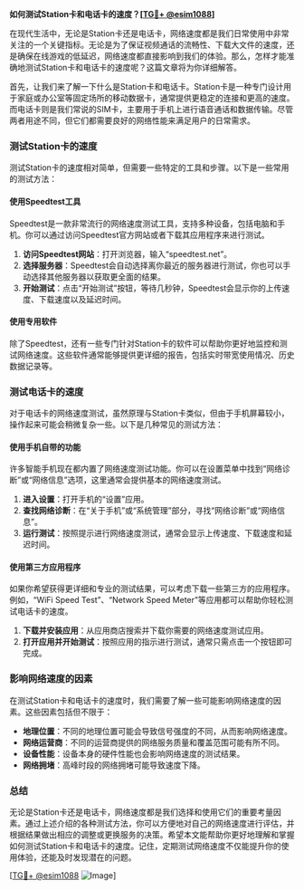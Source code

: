 **如何测试Station卡和电话卡的速度？[[TG💪+ @esim1088](https://t.me/s/esim1088)]**

在现代生活中，无论是Station卡还是电话卡，网络速度都是我们日常使用中非常关注的一个关键指标。无论是为了保证视频通话的流畅性、下载大文件的速度，还是确保在线游戏的低延迟，网络速度都直接影响到我们的体验。那么，怎样才能准确地测试Station卡和电话卡的速度呢？这篇文章将为你详细解答。

首先，让我们来了解一下什么是Station卡和电话卡。Station卡是一种专门设计用于家庭或办公室等固定场所的移动数据卡，通常提供更稳定的连接和更高的速度。而电话卡则是我们常说的SIM卡，主要用于手机上进行语音通话和数据传输。尽管两者用途不同，但它们都需要良好的网络性能来满足用户的日常需求。

### 测试Station卡的速度

测试Station卡的速度相对简单，但需要一些特定的工具和步骤。以下是一些常用的测试方法：

#### 使用Speedtest工具

Speedtest是一款非常流行的网络速度测试工具，支持多种设备，包括电脑和手机。你可以通过访问Speedtest官方网站或者下载其应用程序来进行测试。

1. **访问Speedtest网站**：打开浏览器，输入“speedtest.net”。
2. **选择服务器**：Speedtest会自动选择离你最近的服务器进行测试，你也可以手动选择其他服务器以获取更全面的结果。
3. **开始测试**：点击“开始测试”按钮，等待几秒钟，Speedtest会显示你的上传速度、下载速度以及延迟时间。

#### 使用专用软件

除了Speedtest，还有一些专门针对Station卡的软件可以帮助你更好地监控和测试网络速度。这些软件通常能够提供更详细的报告，包括实时带宽使用情况、历史数据记录等。

### 测试电话卡的速度

对于电话卡的网络速度测试，虽然原理与Station卡类似，但由于手机屏幕较小，操作起来可能会稍微复杂一些。以下是几种常见的测试方法：

#### 使用手机自带的功能

许多智能手机现在都内置了网络速度测试功能。你可以在设置菜单中找到“网络诊断”或“网络信息”选项，这里通常会提供基本的网络速度测试。

1. **进入设置**：打开手机的“设置”应用。
2. **查找网络诊断**：在“关于手机”或“系统管理”部分，寻找“网络诊断”或“网络信息”。
3. **运行测试**：按照提示进行网络速度测试，通常会显示上传速度、下载速度和延迟时间。

#### 使用第三方应用程序

如果你希望获得更详细和专业的测试结果，可以考虑下载一些第三方的应用程序。例如，“WiFi Speed Test”、“Network Speed Meter”等应用都可以帮助你轻松测试电话卡的速度。

1. **下载并安装应用**：从应用商店搜索并下载你需要的网络速度测试应用。
2. **打开应用并开始测试**：按照应用的指示进行测试，通常只需点击一个按钮即可完成。

### 影响网络速度的因素

在测试Station卡和电话卡的速度时，我们需要了解一些可能影响网络速度的因素。这些因素包括但不限于：

- **地理位置**：不同的地理位置可能会导致信号强度的不同，从而影响网络速度。
- **网络运营商**：不同的运营商提供的网络服务质量和覆盖范围可能有所不同。
- **设备性能**：设备本身的硬件性能也会影响网络速度的测试结果。
- **网络拥堵**：高峰时段的网络拥堵可能导致速度下降。

### 总结

无论是Station卡还是电话卡，网络速度都是我们选择和使用它们的重要考量因素。通过上述介绍的各种测试方法，你可以方便地对自己的网络速度进行评估，并根据结果做出相应的调整或更换服务的决策。希望本文能帮助你更好地理解和掌握如何测试Station卡和电话卡的速度。记住，定期测试网络速度不仅能提升你的使用体验，还能及时发现潜在的问题。

[[TG💪+ @esim1088](https://t.me/s/esim1088) ![Image](https://i.postimg.cc/4NQfJmqS/Snipaste-2025-05-13-00-14-12.png)]